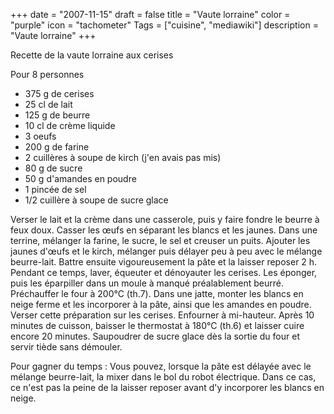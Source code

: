 +++
date = "2007-11-15"
draft = false
title = "Vaute lorraine"
color = "purple"
icon = "tachometer"
Tags = ["cuisine", "mediawiki"]
description = "Vaute lorraine"
+++

Recette de la vaute lorraine aux cerises

Pour 8 personnes

-   375 g de cerises
-   25 cl de lait
-   125 g de beurre
-   10 cl de crème liquide
-   3 oeufs
-   200 g de farine
-   2 cuillères à soupe de kirch (j'en avais pas mis)
-   80 g de sucre
-   50 g d'amandes en poudre
-   1 pincée de sel
-   1/2 cuillère à soupe de sucre glace

Verser le lait et la crème dans une casserole, puis y faire fondre le
beurre à feux doux. Casser les œufs en séparant les blancs et les
jaunes. Dans une terrine, mélanger la farine, le sucre, le sel et
creuser un puits. Ajouter les jaunes d'œufs et le kirch, mélanger puis
délayer peu à peu avec le mélange beurre-lait. Battre ensuite
vigoureusement la pâte et la laisser reposer 2 h. Pendant ce temps,
laver, équeuter et dénoyauter les cerises. Les éponger, puis les
éparpiller dans un moule à manqué préalablement beurré. Préchauffer le
four à 200°C (th.7). Dans une jatte, monter les blancs en neige ferme et
les incorporer à la pâte, ainsi que les amandes en poudre. Verser cette
préparation sur les cerises. Enfourner à mi-hauteur. Après 10 minutes de
cuisson, baisser le thermostat à 180°C (th.6) et laisser cuire encore 20
minutes. Saupoudrer de sucre glace dès la sortie du four et servir tiède
sans démouler.

Pour gagner du temps : Vous pouvez, lorsque la pâte est délayée avec le
mélange beurre-lait, la mixer dans le bol du robot électrique. Dans ce
cas, ce n'est pas la peine de la laisser reposer avant d'y incorporer
les blancs en neige.

